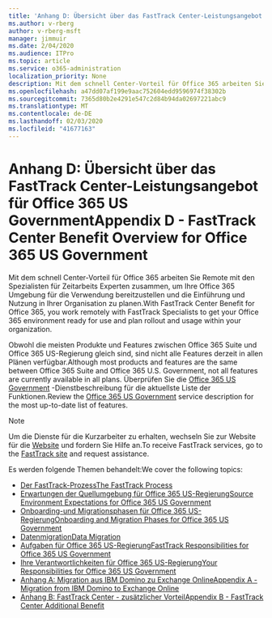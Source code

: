 ```yaml
---
title: 'Anhang D: Übersicht über das FastTrack Center-Leistungsangebot für Office 365 US Government'
ms.author: v-rberg
author: v-rberg-msft
manager: jimmuir
ms.date: 2/04/2020
ms.audience: ITPro
ms.topic: article
ms.service: o365-administration
localization_priority: None
description: Mit dem schnell Center-Vorteil für Office 365 arbeiten Sie Remote mit den Spezialisten für Zeitarbeits Experten zusammen, um Ihre Office 365 Umgebung für die Verwendung bereitzustellen und die Einführung und Nutzung in Ihrer Organisation zu planen.
ms.openlocfilehash: a47dd07af199e9aac752604edd9596974f38302b
ms.sourcegitcommit: 7365d80b2e4291e547c2d84b94da02697221abc9
ms.translationtype: MT
ms.contentlocale: de-DE
ms.lasthandoff: 02/03/2020
ms.locfileid: "41677163"
---
```

# <a name="appendix-d---fasttrack-center-benefit-overview-for-office-365-us-government"></a><span data-ttu-id="1c6ea-103">Anhang D: Übersicht über das FastTrack Center-Leistungsangebot für Office 365 US Government</span><span class="sxs-lookup"><span data-stu-id="1c6ea-103">Appendix D - FastTrack Center Benefit Overview for Office 365 US Government</span></span>

<span data-ttu-id="1c6ea-104">Mit dem schnell Center-Vorteil für Office 365 arbeiten Sie Remote mit den Spezialisten für Zeitarbeits Experten zusammen, um Ihre Office 365 Umgebung für die Verwendung bereitzustellen und die Einführung und Nutzung in Ihrer Organisation zu planen.</span><span class="sxs-lookup"><span data-stu-id="1c6ea-104">With FastTrack Center Benefit for Office 365, you work remotely with FastTrack Specialists to get your Office 365 environment ready for use and plan rollout and usage within your organization.</span></span> 
  
<span data-ttu-id="1c6ea-105">Obwohl die meisten Produkte und Features zwischen Office 365 Suite und Office 365 US-Regierung gleich sind, sind nicht alle Features derzeit in allen Plänen verfügbar.</span><span class="sxs-lookup"><span data-stu-id="1c6ea-105">Although most products and features are the same between Office 365 Suite and Office 365 U.S. Government, not all features are currently available in all plans.</span></span> <span data-ttu-id="1c6ea-106">Überprüfen Sie die [Office 365 US Government](https://aka.ms/aboutgovcloud) -Dienstbeschreibung für die aktuellste Liste der Funktionen.</span><span class="sxs-lookup"><span data-stu-id="1c6ea-106">Review the [Office 365 US Government](https://aka.ms/aboutgovcloud) service description for the most up-to-date list of features.</span></span>

> [!NOTE]
> <span data-ttu-id="1c6ea-107">Um die Dienste für die Kurzarbeiter zu erhalten, wechseln Sie zur Website für die [Website](https://go.microsoft.com/fwlink/?linkid=780698) und fordern Sie Hilfe an.</span><span class="sxs-lookup"><span data-stu-id="1c6ea-107">To receive FastTrack services, go to the [FastTrack site](https://go.microsoft.com/fwlink/?linkid=780698) and request assistance.</span></span>  

<span data-ttu-id="1c6ea-108">Es werden folgende Themen behandelt:</span><span class="sxs-lookup"><span data-stu-id="1c6ea-108">We cover the following topics:</span></span>
- [<span data-ttu-id="1c6ea-109">Der FastTrack-Prozess</span><span class="sxs-lookup"><span data-stu-id="1c6ea-109">The FastTrack Process</span></span>](O365-fasttrack-process.md) 
- [<span data-ttu-id="1c6ea-110">Erwartungen der Quellumgebung für Office 365 US-Regierung</span><span class="sxs-lookup"><span data-stu-id="1c6ea-110">Source Environment Expectations for Office 365 US Government</span></span>](US-Gov-appendix-source-environment-expectations.md)   
- [<span data-ttu-id="1c6ea-111">Onboarding-und Migrationsphasen für Office 365 US-Regierung</span><span class="sxs-lookup"><span data-stu-id="1c6ea-111">Onboarding and Migration Phases for Office 365 US Government</span></span>](US-Gov-appendix-onboarding-and-migration.md)
- [<span data-ttu-id="1c6ea-112">Datenmigration</span><span class="sxs-lookup"><span data-stu-id="1c6ea-112">Data Migration</span></span>](O365-data-migration.md)    
- [<span data-ttu-id="1c6ea-113">Aufgaben für Office 365 US-Regierung</span><span class="sxs-lookup"><span data-stu-id="1c6ea-113">FastTrack Responsibilities for Office 365 US Government</span></span>](US-Gov-appendix-fasttrack-responsibilities.md)   
- [<span data-ttu-id="1c6ea-114">Ihre Verantwortlichkeiten für Office 365 US-Regierung</span><span class="sxs-lookup"><span data-stu-id="1c6ea-114">Your Responsibilities for Office 365 US Government</span></span>](US-Gov-appendix-your-responsibilities.md) 
- [<span data-ttu-id="1c6ea-115">Anhang A: Migration aus IBM Domino zu Exchange Online</span><span class="sxs-lookup"><span data-stu-id="1c6ea-115">Appendix A - Migration from IBM Domino to Exchange Online</span></span>](O365-from-ibm-domino-to-exchange-online.md)   
- [<span data-ttu-id="1c6ea-116">Anhang B: FastTrack Center - zusätzlicher Vorteil</span><span class="sxs-lookup"><span data-stu-id="1c6ea-116">Appendix B - FastTrack Center Additional Benefit</span></span>](O365-fasttrack-additional-benefits.md)


